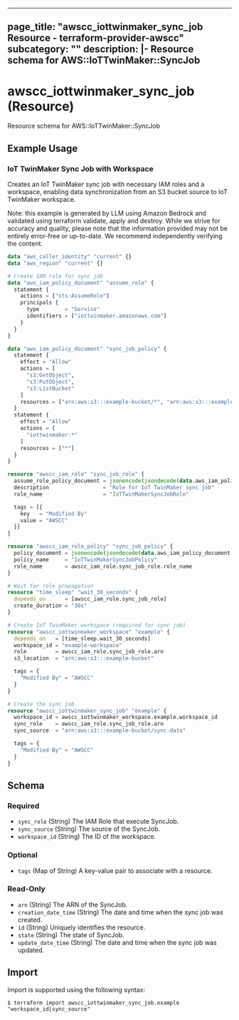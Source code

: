 
---
page_title: "awscc_iottwinmaker_sync_job Resource - terraform-provider-awscc"
subcategory: ""
description: |-
  Resource schema for AWS::IoTTwinMaker::SyncJob
---

# awscc_iottwinmaker_sync_job (Resource)

Resource schema for AWS::IoTTwinMaker::SyncJob

## Example Usage

### IoT TwinMaker Sync Job with Workspace

Creates an IoT TwinMaker sync job with necessary IAM roles and a workspace, enabling data synchronization from an S3 bucket source to IoT TwinMaker workspace.
                                
Note: this example is generated by LLM using Amazon Bedrock and validated using terraform validate, apply and destroy. While we strive for accuracy and quality, please note that the information provided may not be entirely error-free or up-to-date. We recommend independently verifying the content.

```terraform
data "aws_caller_identity" "current" {}
data "aws_region" "current" {}

# Create IAM role for sync job
data "aws_iam_policy_document" "assume_role" {
  statement {
    actions = ["sts:AssumeRole"]
    principals {
      type        = "Service"
      identifiers = ["iottwinmaker.amazonaws.com"]
    }
  }
}

data "aws_iam_policy_document" "sync_job_policy" {
  statement {
    effect = "Allow"
    actions = [
      "s3:GetObject",
      "s3:PutObject",
      "s3:ListBucket"
    ]
    resources = ["arn:aws:s3:::example-bucket/*", "arn:aws:s3:::example-bucket"]
  }
  statement {
    effect = "Allow"
    actions = [
      "iottwinmaker:*"
    ]
    resources = ["*"]
  }
}

resource "awscc_iam_role" "sync_job_role" {
  assume_role_policy_document = jsonencode(jsondecode(data.aws_iam_policy_document.assume_role.json))
  description                 = "Role for IoT TwinMaker sync job"
  role_name                   = "IoTTwinMakerSyncJobRole"

  tags = [{
    key   = "Modified By"
    value = "AWSCC"
  }]
}

resource "awscc_iam_role_policy" "sync_job_policy" {
  policy_document = jsonencode(jsondecode(data.aws_iam_policy_document.sync_job_policy.json))
  policy_name     = "IoTTwinMakerSyncJobPolicy"
  role_name       = awscc_iam_role.sync_job_role.role_name
}

# Wait for role propagation
resource "time_sleep" "wait_30_seconds" {
  depends_on      = [awscc_iam_role.sync_job_role]
  create_duration = "30s"
}

# Create IoT TwinMaker workspace (required for sync job)
resource "awscc_iottwinmaker_workspace" "example" {
  depends_on   = [time_sleep.wait_30_seconds]
  workspace_id = "example-workspace"
  role         = awscc_iam_role.sync_job_role.arn
  s3_location  = "arn:aws:s3:::example-bucket"

  tags = {
    "Modified By" = "AWSCC"
  }
}

# Create the sync job
resource "awscc_iottwinmaker_sync_job" "example" {
  workspace_id = awscc_iottwinmaker_workspace.example.workspace_id
  sync_role    = awscc_iam_role.sync_job_role.arn
  sync_source  = "arn:aws:s3:::example-bucket/sync-data"

  tags = {
    "Modified By" = "AWSCC"
  }
}
```

<!-- schema generated by tfplugindocs -->
## Schema

### Required

- `sync_role` (String) The IAM Role that execute SyncJob.
- `sync_source` (String) The source of the SyncJob.
- `workspace_id` (String) The ID of the workspace.

### Optional

- `tags` (Map of String) A key-value pair to associate with a resource.

### Read-Only

- `arn` (String) The ARN of the SyncJob.
- `creation_date_time` (String) The date and time when the sync job was created.
- `id` (String) Uniquely identifies the resource.
- `state` (String) The state of SyncJob.
- `update_date_time` (String) The date and time when the sync job was updated.

## Import

Import is supported using the following syntax:

```shell
$ terraform import awscc_iottwinmaker_sync_job.example "workspace_id|sync_source"
```
